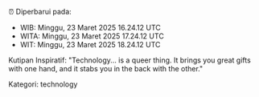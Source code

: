 ⏰ Diperbarui pada:
- WIB: Minggu, 23 Maret 2025 16.24.12 UTC
- WITA: Minggu, 23 Maret 2025 17.24.12 UTC
- WIT: Minggu, 23 Maret 2025 18.24.12 UTC

Kutipan Inspiratif:
"Technology... is a queer thing. It brings you great gifts with one hand, and it stabs you in the back with the other."


Kategori: technology

